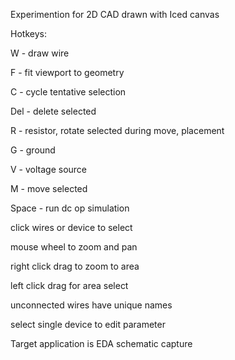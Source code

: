 Experimention for 2D CAD drawn with Iced canvas

Hotkeys: 

W - draw wire

F - fit viewport to geometry

C - cycle tentative selection

Del - delete selected

R - resistor, rotate selected during move, placement

G - ground

V - voltage source

M - move selected

Space - run dc op simulation


click wires or device to select

mouse wheel to zoom and pan

right click drag to zoom to area

left click drag for area select

unconnected wires have unique names

select single device to edit parameter


Target application is EDA schematic capture

